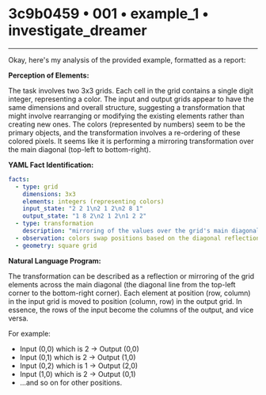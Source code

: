 # 3c9b0459 • 001 • example_1 • investigate_dreamer

---
Okay, here's my analysis of the provided example, formatted as a report:

**Perception of Elements:**

The task involves two 3x3 grids. Each cell in the grid contains a single digit integer, representing a color. The input and output grids appear to have the same dimensions and overall structure, suggesting a transformation that might involve rearranging or modifying the existing elements rather than creating new ones. The colors (represented by numbers) seem to be the primary objects, and the transformation involves a re-ordering of these colored pixels. It seems like it is performing a mirroring transformation over the main diagonal (top-left to bottom-right).

**YAML Fact Identification:**



```yaml
facts:
  - type: grid
    dimensions: 3x3
    elements: integers (representing colors)
    input_state: "2 2 1\n2 1 2\n2 8 1"
    output_state: "1 8 2\n2 1 2\n1 2 2"
  - type: transformation
    description: "mirroring of the values over the grid's main diagonal"
  - observation: colors swap positions based on the diagonal reflection rule
  - geometry: square grid
```



**Natural Language Program:**

The transformation can be described as a reflection or mirroring of the grid elements across the main diagonal (the diagonal line from the top-left corner to the bottom-right corner).  Each element at position (row, column) in the input grid is moved to position (column, row) in the output grid. In essence, the rows of the input become the columns of the output, and vice versa.

For example:

*   Input (0,0) which is 2 -> Output (0,0)
*   Input (0,1) which is 2 -> Output (1,0)
*   Input (0,2) which is 1 -> Output (2,0)
*   Input (1,0) which is 2 -> Output (0,1)
*    ...and so on for other positions.

